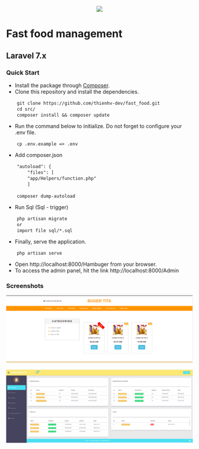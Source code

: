 <p align="center"><a href="https://laravel.com" target="_blank"><img src="https://raw.githubusercontent.com/laravel/art/master/logo-lockup/5%20SVG/2%20CMYK/1%20Full%20Color/laravel-logolockup-cmyk-red.svg" width="400"></a></p>

# Fast food management

## Laravel 7.x

### Quick Start

 - Install the package through [Composer](https://getcomposer.org/).
 - Clone this repository and install the dependencies.

````
    git clone https://github.com/thienhv-dev/fast_food.git
    cd src/
    composer install && composer update
````
   - Run the command below to initialize. Do not forget to configure your .env file.
````
    cp .env.example => .env
````
   - Add composer.json
````
    "autoload": {
        "files": [
        "app/Helpers/function.php"
        ]  

    composer dump-autoload
````
   - Run Sql (Sql - trigger)
````
    php artisan migrate
    or
    import file sql/*.sql
````
   - Finally, serve the application.
````
    php artisan serve
````
   - Open http://localhost:8000/Hambuger from your browser. 
   - To access the admin panel, hit the link http://localhost:8000/Admin
   
### Screenshots

![](img/hambuger.png)

![](img/Admin.png)
   


